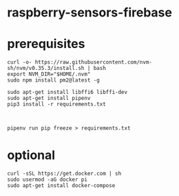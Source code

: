 # raspberry-sensors-firebase

# prerequisites
   

    curl -o- https://raw.githubusercontent.com/nvm-sh/nvm/v0.35.3/install.sh | bash
    export NVM_DIR="$HOME/.nvm"
    sudo npm install pm2@latest -g
    
    sudo apt-get install libffi6 libffi-dev
    sudo apt-get install pipenv
    pip3 install -r requirements.txt
    
    
    
    pipenv run pip freeze > requirements.txt

# optional
    curl -sSL https://get.docker.com | sh
    sudo usermod -aG docker pi 
    sudo apt-get install docker-compose
